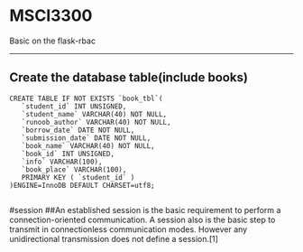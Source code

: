 # MSCI3300
Basic on the flask-rbac

---

Create the database table(include books)
---
```
CREATE TABLE IF NOT EXISTS `book_tbl`(
   `student_id` INT UNSIGNED,
   `student_name` VARCHAR(40) NOT NULL,
   `runoob_author` VARCHAR(40) NOT NULL,
   `borrow_date` DATE NOT NULL,
   `submission_date` DATE NOT NULL,
   `book_name` VARCHAR(40) NOT NULL,
   `book_id` INT UNSIGNED,
   `info` VARCHAR(100),
   `book_place` VARCHAR(100),
   PRIMARY KEY ( `student_id` )
)ENGINE=InnoDB DEFAULT CHARSET=utf8;


```


#session 
##An established session is the basic requirement to perform a connection-oriented communication. A session also is the basic step to transmit in connectionless communication modes. However any unidirectional transmission does not define a session.[1]


